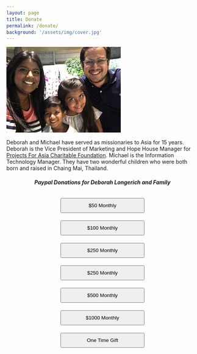 ```yaml
---
layout: page
title: Donate
permalink: /donate/
background: '/assets/img/cover.jpg'
---
```


<div class="row">
  <div class="col-md-4 col-lg-4">
    <p>
      <img src="/assets/img/donate.jpeg" class="thumbnail img img-fluid align-left" />
    </p>
  </div>
  <div class="col-md-8 col-lg-8">
    <p>Deborah and Michael have served as missionaries to Asia for 15 years. Deborah is the Vice President of Marketing and Hope House Manager for <a href="https://projectsforasia.com">Projects For Asia Charitable Foundation</a>. Michael is the Information Technology Manager. They have two wonderful children who were both born and raised in Chaing Mai, Thailand.
    </p>
  </div>
</div>

<h5 class="title-bg" style="text-align:center;">Paypal Donations for Deborah Longerich and Family</h5>
<div class="container-fluid">
    <div class="row">
        <div class="col-md-4 col-lg-4">
            <form action="https://www.paypal.com/cgi-bin/webscr" method="post">
                <div style="text-align: center;">
                    <input type="hidden" name="cmd" value="_s-xclick" >
                    <input type="hidden" name="hosted_button_id" value="FYWC9NLPZUGQW" >
                    <input type="submit" class="btn btn-success btn-lg " alt="PayPal - The safer, easier way to pay online!"
                    name="submit1" role="button" value="$50 Monthly" style="width:220px;padding:10px;margin:10px;">
                </div>
            </form>
        </div>
        <div class="col-md-4 col-lg-4">
            <form action="https://www.paypal.com/cgi-bin/webscr" method="post">
                <div style="text-align: center;">
                    <input type="hidden" name="cmd" value="_s-xclick">
                    <input type="hidden" name="hosted_button_id" value="QF4B5K6N2HG2W" >
                    <input type="submit" class="btn btn-success btn-lg" alt="PayPal - The safer, easier way to pay online!"
                    name="submit2" role="button" value="$100 Monthly" style="width:220px;padding:10px;margin:10px;" >
                </div>
            </form>
        </div>
        <div class="col-md-4 col-lg-4">
            <form action="https://www.paypal.com/cgi-bin/webscr" method="post">
                <div style="text-align: center;">
                    <input type="hidden" name="cmd" value="_s-xclick" >
                    <input type="hidden" name="hosted_button_id" value="TZ8XJZB7X454W" >
                    <input type="submit" class="btn btn-success btn-lg " alt="PayPal - The safer, easier way to pay online!"
                    name="submit3" role="button" value="$250 Monthly" style="width:220px;padding:10px;margin:10px;" >
                </div>
            </form>
        </div>
    </div>
    <div class="row">
        <div class="col-md-4 col-lg-4">
            <form action="https://www.paypal.com/cgi-bin/webscr" method="post">
                <div style="text-align: center;">
                    <input type="hidden" name="cmd" value="_s-xclick" >
                    <input type="hidden" name="hosted_button_id" value="TZ8XJZB7X454W" >
                    <input type="submit" class="btn btn-success btn-lg " alt="PayPal - The safer, easier way to pay online!"
                    name="submit3" role="button" value="$250 Monthly" style="width:220px;padding:10px;margin:10px;" >
                </div>
            </form>
        </div>
                <div class="col-md-4 col-lg-4">
            <form action="https://www.paypal.com/cgi-bin/webscr" method="post">
                <div style="text-align: center;">
                    <input type="hidden" name="cmd" value="_s-xclick" >
                    <input type="hidden" name="hosted_button_id" value="H7YJPQCDYDCBU" >
                    <input type="submit" class="btn btn-success btn-lg " alt="PayPal - The safer, easier way to pay online!"
                    name="submit4" role="button" value="$500 Monthly" style="width:220px;padding:10px;margin:10px;" >
                </div>
            </form>
        </div>
        <div class="col-md-4 col-lg-4">
            <form action="https://www.paypal.com/cgi-bin/webscr" method="post">
                <div style="text-align: center;">
                    <input type="hidden" name="cmd" value="_s-xclick" >
                    <input type="hidden" name="hosted_button_id" value="4QC8GZK7EGADA" >
                    <input type="submit" class="btn btn-success btn-lg " alt="PayPal - The safer, easier way to pay online!"
                    name="submit5" role="button" value="$1000 Monthly" style="width:220px;padding:10px;margin:10px;" >
                </div>
            </form>
        </div>
    </div>
    <div class="row">
        <div class="col-md-4 col-lg-4 offset-md-4 offset-lg-4">
            <form action="https://www.paypal.com/cgi-bin/webscr" method="post">
                <div style="text-align: center;">
                    <input type="hidden" name="cmd" value="_s-xclick" >
                    <input type="hidden" name="hosted_button_id" value="PUKPLRXDP6DNC" >
                    <input type="submit" class="btn btn-success btn-lg " alt="PayPal - The safer, easier way to pay online!"
                    name="submit6" role="button" value="One Time Gift" style="width:220px;padding:10px;margin:10px;" >
                </div>
            </form>
        </div>
    </div>
</div>

